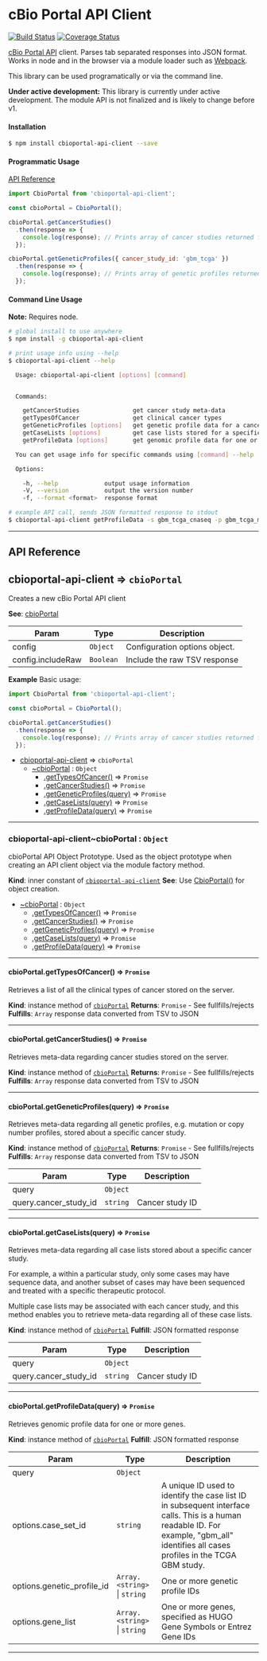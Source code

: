 # cBio Portal API Client
[![Build Status](https://img.shields.io/circleci/project/nathanmarks/cbioportal-api-client/master.svg?style=flat-square)](https://circleci.com/gh/nathanmarks/cbioportal-api-client) [![Coverage Status](https://img.shields.io/coveralls/nathanmarks/cbioportal-api-client/master.svg?style=flat-square)](https://coveralls.io/github/nathanmarks/cbioportal-api-client?branch=master)

[cBio Portal API](http://www.cbioportal.org/web_api.jsp) client. Parses tab separated responses into JSON format. Works in node and in the browser via a module loader such as [Webpack](http://webpack.github.io).

This library can be used programatically or via the command line.

**Under active development:** This library is currently under active development. The module API is not finalized and is likely to change before v1.

#### Installation

```bash
$ npm install cbioportal-api-client --save
```

#### Programmatic Usage

[API Reference](#api-reference)

```javascript
import CbioPortal from 'cbioportal-api-client';

const cbioPortal = CbioPortal();

cbioPortal.getCancerStudies()
  .then(response => {
    console.log(response); // Prints array of cancer studies returned from API
  });

cbioPortal.getGeneticProfiles({ cancer_study_id: 'gbm_tcga' })
  .then(response => {
    console.log(response); // Prints array of genetic profiles returned from the 'gbm_tcga' study
  });
```

#### Command Line Usage

**Note:** Requires node.

```bash
# global install to use anywhere
$ npm install -g cbioportal-api-client

# print usage info using --help
$ cbioportal-api-client --help

  Usage: cbioportal-api-client [options] [command]


  Commands:

    getCancerStudies               get cancer study meta-data
    getTypesOfCancer               get clinical cancer types
    getGeneticProfiles [options]   get genetic profile data for a cancer study.
    getCaseLists [options]         get case lists stored for a specific cancer study.
    getProfileData [options]       get genomic profile data for one or more genes.

  You can get usage info for specific commands using [command] --help

  Options:

    -h, --help             output usage information
    -V, --version          output the version number
    -f, --format <format>  response format

# example API call, sends JSON formatted response to stdout
$ cbioportal-api-client getProfileData -s gbm_tcga_cnaseq -p gbm_tcga_mutations -g TP53
```

---

## API Reference

<a name="module_cbioportal-api-client"></a>
## cbioportal-api-client ⇒ <code>cbioPortal</code>
Creates a new cBio Portal API client

**See**: [cbioPortal](#module_cbioportal-api-client..cbioPortal)

| Param | Type | Description |
| --- | --- | --- |
| config | <code>Object</code> | Configuration options object. |
| config.includeRaw | <code>Boolean</code> | Include the raw TSV response |

**Example**
Basic usage:

```javascript
import CbioPortal from 'cbioportal-api-client';

const cbioPortal = CbioPortal();

cbioPortal.getCancerStudies()
  .then(response => {
    console.log(response); // Prints array of cancer studies returned from API
  });
```

* [cbioportal-api-client](#module_cbioportal-api-client) ⇒ <code>cbioPortal</code>
    * [~cbioPortal](#module_cbioportal-api-client..cbioPortal) : <code>Object</code>
        * [.getTypesOfCancer()](#module_cbioportal-api-client..cbioPortal+getTypesOfCancer) ⇒ <code>Promise</code>
        * [.getCancerStudies()](#module_cbioportal-api-client..cbioPortal+getCancerStudies) ⇒ <code>Promise</code>
        * [.getGeneticProfiles(query)](#module_cbioportal-api-client..cbioPortal+getGeneticProfiles) ⇒ <code>Promise</code>
        * [.getCaseLists(query)](#module_cbioportal-api-client..cbioPortal+getCaseLists) ⇒ <code>Promise</code>
        * [.getProfileData(query)](#module_cbioportal-api-client..cbioPortal+getProfileData) ⇒ <code>Promise</code>


-----

<a name="module_cbioportal-api-client..cbioPortal"></a>
### cbioportal-api-client~cbioPortal : <code>Object</code>
cbioPortal API Object Prototype. Used as the object prototype
when creating an API client object via the module factory method.

**Kind**: inner constant of <code>[cbioportal-api-client](#module_cbioportal-api-client)</code>
**See**: Use [CbioPortal()](#module_cbioportal-api-client) for object creation.

* [~cbioPortal](#module_cbioportal-api-client..cbioPortal) : <code>Object</code>
    * [.getTypesOfCancer()](#module_cbioportal-api-client..cbioPortal+getTypesOfCancer) ⇒ <code>Promise</code>
    * [.getCancerStudies()](#module_cbioportal-api-client..cbioPortal+getCancerStudies) ⇒ <code>Promise</code>
    * [.getGeneticProfiles(query)](#module_cbioportal-api-client..cbioPortal+getGeneticProfiles) ⇒ <code>Promise</code>
    * [.getCaseLists(query)](#module_cbioportal-api-client..cbioPortal+getCaseLists) ⇒ <code>Promise</code>
    * [.getProfileData(query)](#module_cbioportal-api-client..cbioPortal+getProfileData) ⇒ <code>Promise</code>


-----

<a name="module_cbioportal-api-client..cbioPortal+getTypesOfCancer"></a>
#### cbioPortal.getTypesOfCancer() ⇒ <code>Promise</code>
Retrieves a list of all the clinical types of cancer stored on the server.

**Kind**: instance method of <code>[cbioPortal](#module_cbioportal-api-client..cbioPortal)</code>
**Returns**: <code>Promise</code> - See fullfills/rejects
**Fulfills**: <code>Array</code> response data converted from TSV to JSON

-----

<a name="module_cbioportal-api-client..cbioPortal+getCancerStudies"></a>
#### cbioPortal.getCancerStudies() ⇒ <code>Promise</code>
Retrieves meta-data regarding cancer studies stored on the server.

**Kind**: instance method of <code>[cbioPortal](#module_cbioportal-api-client..cbioPortal)</code>
**Returns**: <code>Promise</code> - See fullfills/rejects
**Fulfills**: <code>Array</code> response data converted from TSV to JSON

-----

<a name="module_cbioportal-api-client..cbioPortal+getGeneticProfiles"></a>
#### cbioPortal.getGeneticProfiles(query) ⇒ <code>Promise</code>
Retrieves meta-data regarding all genetic profiles, e.g.
mutation or copy number profiles, stored about a specific cancer study.

**Kind**: instance method of <code>[cbioPortal](#module_cbioportal-api-client..cbioPortal)</code>
**Returns**: <code>Promise</code> - See fullfills/rejects
**Fulfills**: <code>Array</code> response data converted from TSV to JSON

| Param | Type | Description |
| --- | --- | --- |
| query | <code>Object</code> |  |
| query.cancer_study_id | <code>string</code> | Cancer study ID |


-----

<a name="module_cbioportal-api-client..cbioPortal+getCaseLists"></a>
#### cbioPortal.getCaseLists(query) ⇒ <code>Promise</code>
Retrieves meta-data regarding all case lists stored about a specific cancer study.

For example, a within a particular study, only some cases may have sequence data, and another subset of cases may have been sequenced and treated with a specific therapeutic protocol.

Multiple case lists may be associated with each cancer study, and this method enables you to retrieve meta-data regarding all of these case lists.

**Kind**: instance method of <code>[cbioPortal](#module_cbioportal-api-client..cbioPortal)</code>
**Fulfill**: JSON formatted response

| Param | Type | Description |
| --- | --- | --- |
| query | <code>Object</code> |  |
| query.cancer_study_id | <code>string</code> | Cancer study ID |


-----

<a name="module_cbioportal-api-client..cbioPortal+getProfileData"></a>
#### cbioPortal.getProfileData(query) ⇒ <code>Promise</code>
Retrieves genomic profile data for one or more genes.

**Kind**: instance method of <code>[cbioPortal](#module_cbioportal-api-client..cbioPortal)</code>
**Fulfill**: JSON formatted response

| Param | Type | Description |
| --- | --- | --- |
| query | <code>Object</code> |  |
| options.case_set_id | <code>string</code> | A unique ID used to identify the case list ID in subsequent interface calls. This is a human readable ID. For example, "gbm_all" identifies all cases profiles in the TCGA GBM study. |
| options.genetic_profile_id | <code>Array.&lt;string&gt;</code> &#124; <code>string</code> | One or more genetic profile IDs |
| options.gene_list | <code>Array.&lt;string&gt;</code> &#124; <code>string</code> | One or more genes, specified as HUGO Gene Symbols or Entrez Gene IDs |


-----

